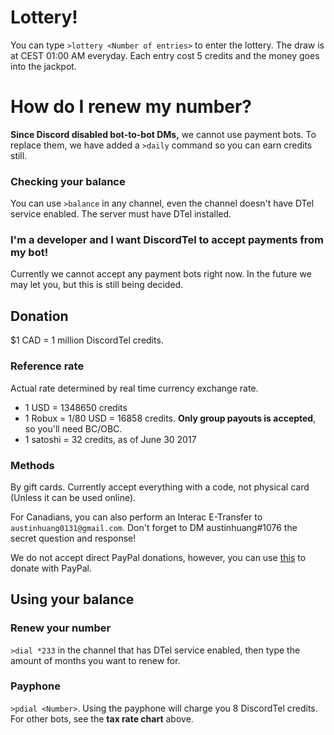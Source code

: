 # Lottery!
You can type `>lottery <Number of entries>` to enter the lottery. The draw is at CEST 01:00 AM everyday. Each entry cost 5 credits and the money goes into the jackpot.

# How do I renew my number?

**Since Discord disabled bot-to-bot DMs,** we cannot use payment bots. To replace them, we have added a `>daily` command so you can earn credits still.

### Checking your balance
You can use `>balance` in any channel, even the channel doesn't have DTel service enabled. The server must have DTel installed.

### I'm a developer and I want DiscordTel to accept payments from my bot!
Currently we cannot accept any payment bots right now. In the future we may let you, but this is still being decided.

## Donation
$1 CAD = 1 million DiscordTel credits.

### Reference rate
Actual rate determined by real time currency exchange rate.

* 1 USD = 1348650 credits
* 1 Robux = 1/80 USD = 16858 credits. **Only group payouts is accepted**, so you'll need BC/OBC.
* 1 satoshi = 32 credits, as of June 30 2017

### Methods
By gift cards. Currently accept everything with a code, not physical card (Unless it can be used online).

For Canadians, you can also perform an Interac E-Transfer to `austinhuang0131@gmail.com`. Don't forget to DM austinhuang#1076 the secret question and response!

We do not accept direct PayPal donations, however, you can use [this](https://www.paypal.com/us/webapps/mpp/shopping-selection) to donate with PayPal.

## Using your balance
### Renew your number
`>dial *233` in the channel that has DTel service enabled, then type the amount of months you want to renew for.

### Payphone
`>pdial <Number>`.
Using the payphone will charge you 8 DiscordTel credits. For other bots, see the **tax rate chart** above.
